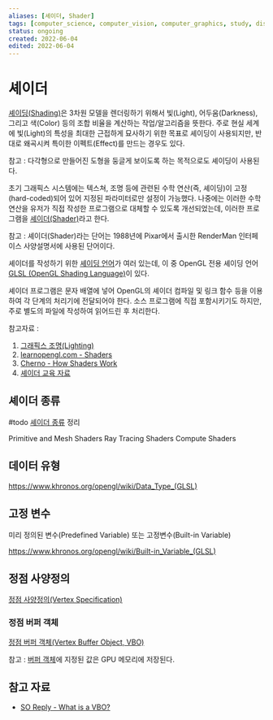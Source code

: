 ```yaml
---
aliases: [셰이더, Shader]
tags: [computer_science, computer_vision, computer_graphics, study, display, programming]
status: ongoing
created: 2022-06-04
edited: 2022-06-04
---
```


# 셰이더
[셰이딩(Shading)](https://en.wikipedia.org/wiki/Shading)은 3차원 모델을 렌더링하기 위해서 빛(Light), 어두움(Darkness), 그리고 색(Color) 등의 조합 비율을 계산하는 작업/알고리즘을 뜻한다. 주로 현실 세계에 빛(Light)의 특성을 최대한 근접하게 묘사하기 위한 목표로 셰이딩이 사용되지만, 반대로 왜곡시켜 특이한 이펙트(Effect)를 만드는 경우도 있다.

참고 : 다각형으로 만들어진 도형을 둥글게 보이도록 하는 목적으로도 셰이딩이 사용된다.

초기 그래픽스 시스템에는 텍스쳐, 조명 등에 관련된 수학 연산(즉, 셰이딩)이 고정(hard-coded)되어 있어 지정된 파라미터로만 설정이 가능했다. 나중에는 이러한 수학 연산을 유저가 직접 작성한 프로그램으로 대체할 수 있도록 개선되었는데, 이러한 프로그램을 [셰이더(Shader)](https://en.wikipedia.org/wiki/Shader)라고 한다.

참고 : 셰이더(Shader)라는 단어는 1988년에 Pixar에서 출시한 RenderMan 인터페이스 사양설명서에 사용된 단어이다.

셰이더를 작성하기 위한 [셰이딩 언어](https://en.wikipedia.org/wiki/Shading_language)가 여러 있는데, 이 중 OpenGL 전용 셰이딩 언어 [GLSL (OpenGL Shading Language)](https://en.wikipedia.org/wiki/OpenGL_Shading_Language)이 있다.

셰이더 프로그램은 문자 배열에 넣어 OpenGL의 셰이더 컴파일 및 링크 함수 등을 이용하여 각 단계의 처리기에 전달되어야 한다. 소스 프로그램에 직접 포함시키기도 하지만, 주로 별도의 파일에 작성하여 읽어드린 후 처리한다.

참고자료 :
1. [그래픽스 조명(Lighting)](https://en.wikipedia.org/wiki/Computer_graphics_lighting)
2. [learnopengl.com - Shaders](https://learnopengl.com/Getting-started/Shaders)
3. [Cherno - How Shaders Work](https://youtu.be/5W7JLgFCkwI)
4. [셰이더 교육 자료](https://thebookofshaders.com/)

## 셰이더 종류
#todo [셰이더 종류](https://en.wikipedia.org/wiki/Shader#Types) 정리

Primitive and Mesh Shaders
Ray Tracing Shaders
Compute Shaders

## 데이터 유형
https://www.khronos.org/opengl/wiki/Data_Type_(GLSL)

## 고정 변수
미리 정의된 변수(Predefined Variable) 또는 고정변수(Built-in Variable)

https://www.khronos.org/opengl/wiki/Built-in_Variable_(GLSL)

## 정점 사양정의
[정점 사양정의(Vertex Specification)](https://www.khronos.org/opengl/wiki/Vertex_Specification)

### 정점 버퍼 객체
[정점 버퍼 객체(Vertex Buffer Object, VBO)](https://www.khronos.org/opengl/wiki/Vertex_Specification#Vertex_Buffer_Object)

참고 : [버퍼 객체](https://www.khronos.org/opengl/wiki/Buffer_Object)에 지정된 값은 GPU 메모리에 저장된다.


## 참고 자료
- [SO Reply - What is a VBO?](https://stackoverflow.com/a/65372213)
